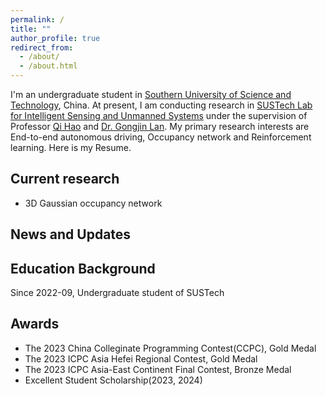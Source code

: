```yaml
---
permalink: /
title: ""
author_profile: true
redirect_from: 
  - /about/
  - /about.html
---
```


I'm an undergraduate student in [Southern University of Science and Technology](https://www.sustech.edu.cn), China. At present, I am conducting research in [SUSTech Lab for Intelligent Sensing and Unmanned Systems](https://github.com/sustech-isus) under the supervision of Professor [Qi Hao](https://cse.sustech.edu.cn/faculty/~haoq/) and [Dr. Gongjin Lan](https://faculty.sustech.edu.cn/langj/). My primary research interests are End-to-end autonomous driving, Occupancy network and Reinforcement learning. Here is my Resume.

Current research
------
- 3D Gaussian occupancy network

News and Updates
------

Education Background
-------
Since 2022-09, Undergraduate student of SUSTech

Awards
------
- The 2023 China Colleginate Programming Contest(CCPC), Gold Medal
- The 2023 ICPC Asia Hefei Regional Contest, Gold Medal
- The 2023 ICPC Asia-East Continent Final Contest, Bronze Medal
- Excellent Student Scholarship(2023, 2024)

